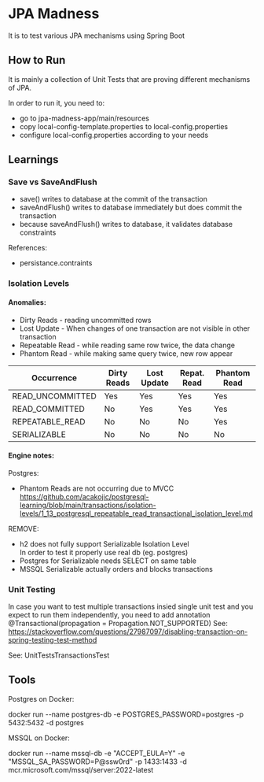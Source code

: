 # JPA Madness

It is to test various JPA mechanisms using Spring Boot

## How to Run

It is mainly a collection of Unit Tests that are proving different mechanisms of JPA.  

In order to run it, you need to:
- go to jpa-madness-app/main/resources
- copy local-config-template.properties to local-config.properties
- configure local-config.properties according to your needs

## Learnings

### Save vs SaveAndFlush

- save() writes to database at the commit of the transaction
- saveAndFlush() writes to database immediately but does commit the transaction
- because saveAndFlush() writes to database, it validates database constraints

References:
- persistance.contraints

### Isolation Levels

#### Anomalies:

- Dirty Reads - reading uncommitted rows
- Lost Update - When changes of one transaction are not visible in other transaction
- Repeatable Read - while reading same row twice, the data change
- Phantom Read - while making same query twice, new row appear

| Occurrence       | Dirty Reads | Lost Update | Repat. Read | Phantom Read |
|------------------|-------------|-------------|-------------|--------------|
| READ_UNCOMMITTED | Yes         | Yes         | Yes         | Yes          |
| READ_COMMITTED   | No          | Yes         | Yes         | Yes          |
| REPEATABLE_READ  | No          | No          | No          | Yes          |
| SERIALIZABLE     | No          | No          | No          | No           |


#### Engine notes:

Postgres:

- Phantom Reads are not occurring due to MVCC  
  https://github.com/acakojic/postgresql-learning/blob/main/transactions/isolation-levels/1_13_postgresql_repeatable_read_transactional_isolation_level.md

REMOVE:
- h2 does not fully support Serializable Isolation Level  
  In order to test it properly use real db (eg. postgres)
- Postgres for Serializable needs SELECT on same table
- MSSQL Serializable actually orders and blocks transactions

### Unit Testing

In case you want to test multiple transactions insied single unit test and you expect to run them independently,
you need to add annotation @Transactional(propagation = Propagation.NOT_SUPPORTED)
See: https://stackoverflow.com/questions/27987097/disabling-transaction-on-spring-testing-test-method

See: UnitTestsTransactionsTest

## Tools

Postgres on Docker:

docker run --name postgres-db -e POSTGRES_PASSWORD=postgres -p 5432:5432 -d postgres

MSSQL on Docker:

docker run --name mssql-db -e "ACCEPT_EULA=Y" -e "MSSQL_SA_PASSWORD=P@ssw0rd" -p 1433:1433 -d mcr.microsoft.com/mssql/server:2022-latest